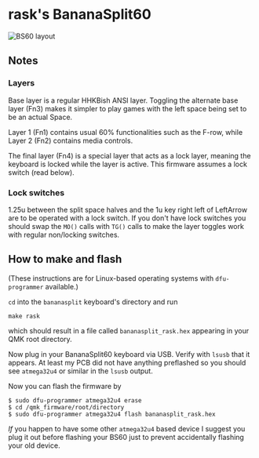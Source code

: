 # rask's BananaSplit60

![BS60 layout](http://i.imgur.com/Q7so1py.png)

## Notes

### Layers

Base layer is a regular HHKBish ANSI layer. Toggling the
alternate base layer (Fn3) makes it simpler to play games with
the left space being set to be an actual Space.

Layer 1 (Fn1) contains usual 60% functionalities such as the
F-row, while Layer 2 (Fn2) contains media controls.

The final layer (Fn4) is a special layer that acts as a lock
layer, meaning the keyboard is locked while the layer
is active. This firmware assumes a lock switch (read below).

### Lock switches

1.25u between the split space halves and the 1u key right
left of LeftArrow are to be operated with a lock switch.
If you don't have lock switches you should swap the `MO()`
calls with `TG()` calls to make the layer toggles work
with regular non/locking switches.

## How to make and flash

(These instructions are for Linux-based operating systems
with `dfu-programmer` available.)

`cd` into the `bananasplit` keyboard's directory and run

    make rask

which should result in a file called `bananasplit_rask.hex` appearing
in your QMK root directory.

Now plug in your BananaSplit60 keyboard via USB. Verify
with `lsusb` that it appears. At least my PCB did not have
anything preflashed so you should see `atmega32u4` or similar
in the `lsusb` output.

Now you can flash the firmware by

    $ sudo dfu-programmer atmega32u4 erase
    $ cd /qmk_firmware/root/directory
    $ sudo dfu-programmer atmega32u4 flash bananasplit_rask.hex

_If_ you happen to have some other `atmega32u4` based device
I suggest you plug it out before flashing your BS60 just to
prevent accidentally flashing your old device.
